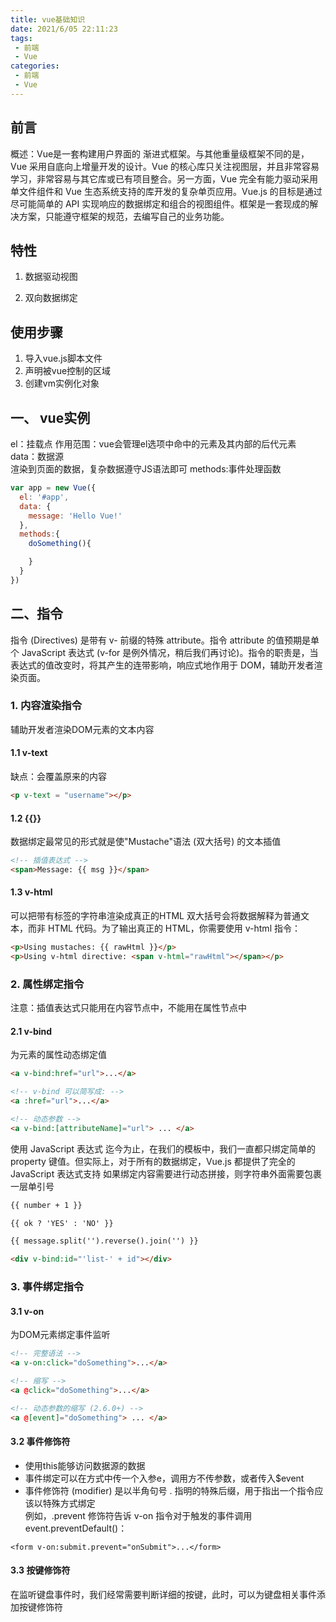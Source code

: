 ```yaml
---
title: vue基础知识
date: 2021/6/05 22:11:23
tags: 
 - 前端
 - Vue
categories: 
 - 前端
 - Vue
---
```


## 前言

概述：Vue是一套构建用户界面的 渐进式框架。与其他重量级框架不同的是，Vue 采用自底向上增量开发的设计。Vue 的核心库只关注视图层，并且非常容易学习，非常容易与其它库或已有项目整合。另一方面，Vue 完全有能力驱动采用单文件组件和 Vue 生态系统支持的库开发的复杂单页应用。Vue.js 的目标是通过尽可能简单的 API 实现响应的数据绑定和组合的视图组件。框架是一套现成的解决方案，只能遵守框架的规范，去编写自己的业务功能。
<!-- more -->

## 特性

1. 数据驱动视图

2. 双向数据绑定

## 使用步骤

1. 导入vue.js脚本文件
2. 声明被vue控制的区域
3. 创建vm实例化对象

## 一、 vue实例

el：挂载点
作用范围：vue会管理el选项中命中的元素及其内部的后代元素
data：数据源  
渲染到页面的数据，复杂数据遵守JS语法即可
methods:事件处理函数

```js
var app = new Vue({
  el: '#app',
  data: {
    message: 'Hello Vue!'
  },
  methods:{
    doSomething(){

    }
  }
})
```

## 二、指令

指令 (Directives) 是带有 v- 前缀的特殊 attribute。指令 attribute 的值预期是单个 JavaScript 表达式 (v-for 是例外情况，稍后我们再讨论)。指令的职责是，当表达式的值改变时，将其产生的连带影响，响应式地作用于 DOM，辅助开发者渲染页面。

### 1. 内容渲染指令

辅助开发者渲染DOM元素的文本内容

#### 1.1 v-text

缺点：会覆盖原来的内容

```HTML  
<p v-text = "username"></p>

```  

#### 1.2 {{}}

数据绑定最常见的形式就是使"Mustache"语法 (双大括号) 的文本插值

```HTML  
<!-- 插值表达式 -->
<span>Message: {{ msg }}</span> 
```  

#### 1.3 v-html

可以把带有标签的字符串渲染成真正的HTML
双大括号会将数据解释为普通文本，而非 HTML 代码。为了输出真正的 HTML，你需要使用 v-html 指令：

```HTML
<p>Using mustaches: {{ rawHtml }}</p>
<p>Using v-html directive: <span v-html="rawHtml"></span></p>
```

### 2. 属性绑定指令

注意：插值表达式只能用在内容节点中，不能用在属性节点中

#### 2.1 v-bind

为元素的属性动态绑定值

```HTMl
<a v-bind:href="url">...</a>

<!-- v-bind 可以简写成: -->
<a :href="url">...</a>

<!-- 动态参数 -->
<a v-bind:[attributeName]="url"> ... </a>
```

使用 JavaScript 表达式
迄今为止，在我们的模板中，我们一直都只绑定简单的 property 键值。但实际上，对于所有的数据绑定，Vue.js 都提供了完全的 JavaScript 表达式支持
如果绑定内容需要进行动态拼接，则字符串外面需要包裹一层单引号

```HTML
{{ number + 1 }}

{{ ok ? 'YES' : 'NO' }}

{{ message.split('').reverse().join('') }}

<div v-bind:id="'list-' + id"></div>
```

### 3. 事件绑定指令

#### 3.1 v-on

为DOM元素绑定事件监听

```HTML
<!-- 完整语法 -->
<a v-on:click="doSomething">...</a>

<!-- 缩写 -->
<a @click="doSomething">...</a>

<!-- 动态参数的缩写 (2.6.0+) -->
<a @[event]="doSomething"> ... </a>
```

#### 3.2 事件修饰符

- 使用this能够访问数据源的数据
- 事件绑定可以在方式中传一个入参e，调用方不传参数，或者传入$event
- 事件修饰符 (modifier) 是以半角句号 . 指明的特殊后缀，用于指出一个指令应该以特殊方式绑定  
例如，.prevent 修饰符告诉 v-on 指令对于触发的事件调用 event.preventDefault()：

```
<form v-on:submit.prevent="onSubmit">...</form>
```

#### 3.3 按键修饰符

在监听键盘事件时，我们经常需要判断详细的按键，此时，可以为键盘相关事件添加按键修饰符
